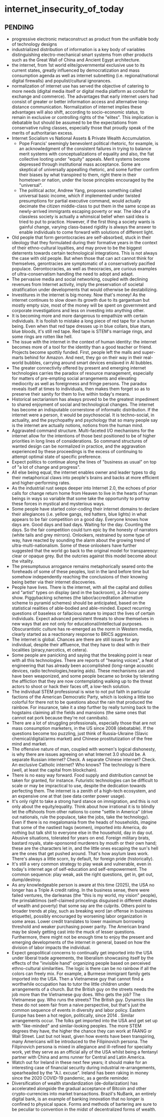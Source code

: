 # internet_insecurity_of_today
## PENDING

- progressive electronic metaconstruct as product from the unifiable body of
  technology designs 
- industrialized distribution of information is a key body of variables
  distinguishing electro-mechanical smart systems from other products
  such as the Great Wall of China and Ancient Egypt architecture.
- the internet, from 1st world elite/governmental exclusive use to
  its current states, greatly influenced by democratization and mass
  consumption agenda as well as internet subnetting (i.e. regional/national
  digital firewalls) and populist/cultural ignorances.
- normalization of internet use has served the objective of catering
  to more needs (digital media itself or digital media platform as conduit
  for exchange and commerce). The advantages that early internet users had
  consist of greater or better information access and alternative long-distance
  communication. Normalization of internet implies these advantages will also shift,
  according to socio-economic status, to remain in exclusive or controlling rights of the
  "elites". This implication is debatable but should be assumed to be the expectations
  from conservative ruling classes, especially those that proudly speak of the merits
  of authoritarian excess.
- Internet Socialism vs National Assets & Private Wealth Accumulation.
    - Pope Francis' seemingly benevolent political rhetoric, for example, is an
      acknowledgment of the consistent failures in trying to balance merit systems with
      conceptualizations of equality and also, the fiat collective looting under
      "equity" appeals. Merit systems become depressed through institutional mass
      acceptance. Some are skeptical of universally appealling rhetoric, and some
      further confirm their biases by what transpired to them, right there in their hometown
      or nation, under the loose principles encouraged by the "universal".
    - The political actor, Andrew Yang, proposes something called universal basic income,
      which if implemented under twisted presumptions for partial executive command, would
      actually decimate the citizen middle-class to put them in the same scope as
      newly-arrived immigrants escaping poverty or war. The idea of a classless society
      is actually a whimsical belief when said idea is tried to put to practice. However,
      if the first thing a society wants is gainful change, varying class-based rigidity
      is always the answer to enable individuals to come forward with solutions of different
      light. 
- Old people that form gerontocracies are self-absorbed, stuck in their ideology that
  they formulated during their formative years in the context of their ethno-cultural
  loyalties, and may prove to be the biggest deterrents towards certain technological
  integrations. This is not always the case with old people. But when those that can act
  cannot think for themselves, gerontracies are symptomatic of a conservatively pacified
  populace. Gerontocracies, as well as theocracies, are curious examples of ultra-conservatism
  handling the need to adopt and adapt. 
- The pervasive media and social networking, coupled with declining revenues from Internet
  activity, imply the preservation of societal stratification under developments that would
  otherwise be destabilizing.
- Investitures in the internet is big money. Now that's money! As the internet continues to slow down
  its growth due to its gargantuan but mostly empty size, most of the money will be spent on government
  and corporate investigations and less on investing into anything other.
- It is becoming more and more dangerous to empathize with certain individuals. It is foolish to
  mistake a long piece of red tape for a human being. Even when that red tape dresses up in blue collars,
  blue stars, blue bloods, it's still red tape. Red tape is STEM's marriage rings, and some rings are
  rotten like hell.
- The issue with the internet in the context of human identity: the internet becomes more of a tool for the
  identity than a good teacher or friend. Projects become spottily funded. First, people left the malls and
  super-marts behind for Amazon. And next, they go on their way in their real-world bubbles, carrying around
  smart devices enslaved in AI bubbles. 
- The greater connectivity offered by present and emerging internet technologies carries the paradox of
  resource management, especially for matters of pre-empting social arrangements and elevating mediocrity
  as well as foreignness and fringe persons. The paradox reveals itself at times to individuals, then makes
  them forget so as to preserve their sanity for them to live within today's means.
- Historical sectarianism has always proved to be the greatest impediment to shared enjoyment of social
  and technological changes. The internet has become an indisputable cornerstone of informatic distribution.
  If the internet were a person, it would be psychosocial. It is techno-social, in actuality, and the psychopathy
  and psychology that so many people say is the internet are actually notions, notions from the human mind.
- Aggravated command structure. Multi-faceted I/O mechanisms for the internet allow for the intentions of those
  best positioned to be of higher priorities in long lines of considerations. So command structures of wanted design
  can be normalized in practice, and the aggravation experienced by these proceedings is the excess of continuing to
  attempt optimal state of specific preference.
- Expect politics to continue along the lines of "business as usual" on top of "a lot of change and progress".
- All else being equal, the internet enables owner and leader types to dig their metaphorical claws into people's
  brains and backs at more efficient and higher-performing rates.
- As the industrial rust seeps deeper into Internet 2.0, the echoes of prior calls for change return home from Heaven to live
  in the hearts of human beings in ways so variable that some take the opportunity to portray these forces in mystical and
  mysterious ways.  
- Some people have started color-coding their internet domains to declare their allegiances (i.e. yellow gangs, red hatters, blue
  lights) in what appears to be fair competition on a good day. Everyone knows how days are. Good days and bad days. Waiting for the day.
  Counting the days. So the fair competition could turn epic by the honesty of narrators (white tails and grey mirrors). Onlookers,
  restrained by some type of way, have reacted by sounding the alarm about the growing trend of ultra-multi-nationalism. Some of these
  onlookers have further suggested that the world go back to the original model for transparency: clear or opaque grey. But the outcries
  against this model become about the vitality. 
- The presumptuous arrogance remains metaphorically seared onto the foreheads of some of these peoples, lost in the land before time but
  somehow independently reaching the conclusions of their knowing being better via their internet discoveries.
- People have lives. There is the internet, with all the capital and dollies and "artist" types on display (and in the backroom),
  a 24-hour pony show. Piggybacking schemes (the labor/accreditation alternative scheme to pyramid schemes) should be anticipated,
  based on the statistical realities of able-bodied and able-minded. Expect recurring questions of baseless or fallacious nature to impact
  the lives of certain individuals. Expect advanced persistent threats to show themselves in new ways that are not only for
  educational/intellectual purposes. Obscurantistic culture has re-emerged as the norm in Western media, clearly started as a reactionary
  response to BRICS aggression. 
- The internet is global. Chances are there are still issues for any individual, despite their affluence, that they have to deal with in
  their localities (piracy,narcotics, et cetera).
- Some people are panicking and saying that the breaking point is near with all this technologies. There are reports of "hearing voices", a
  feat of engineering that has already been accomplished (long-range acoustic devices, radio technologies,hearing aids). These mechanisms
  can and have been weaponized, and some people became so broke by tolerating the affliction that they are now contemplating walking up
  to the threat actors to shoot or hack their faces off, a low-tech solution.
- The individual STEM professional is wise to not put faith in particular factions of the American Democratic Party, which is looking a
  little too colorful for there not to be questions about the rain that produced the rainbow. For insurance, take it
  a step further by really turning back to the hogstains claiming all the fields and mansions (the same ones that cannot eat
  pork because they're not cannibals).
- There are a lot of struggling professionals, especially those that are not mass consumption marketers, in the US since
  2008 (debatable). If the questions become too puzzling, just think of Russia-Ukraine (Slavic chemical/digital/arms market) and Chinese
  prostitutization of the free mind and market.
- The offensive nature of man, coupled with women's logical dishonesty, is why there are issues agreeing on what Internet 3.0 should be. A separate
  Russian internet? Check. A separate Chinese internet? Check. An exclusive Catholic internet? Who knows? The technology is there (well, at least the
  capital from blockchain).
- There is no easy way forward. Food supply and distribution cannot be taken for granted, for instance. Futuristic technologies can be difficult to scale
  or may be impractical to use, despite the dedication towards perfecting them. The internet is a zenith of a high-tech ecosystem, and an expensive one
  at that (see data center power usage).
- It's only right to take a strong hard stance on immigration, and this is not only about the equity/equality. Think about how irrational it is to blindly
  let the offshoots from other nations to come "settle in America" (drive out nationals, rule the populace, take the jobs, take the technology). Even if
  there is no megalomania from the heads of households, imagine that some of the nastiest hags (women), imported into America, do nothing but talk shit
  to everyone else in the household, day in day out. Abusive situations, tolerated for years on end. Foreign military brats, bastard royals, state-sponsored
  murderers by mouth or their own hand; these are the characters let in, and the little ones escaping the sun's hell are the ones that get pushed around.
  That's how asylum laws work. There's always a little scorn, by default, for foreign pride (historically).
- It's still a very common strategy to play weak and vulnerable, even in today's internet age of self-education and self-empowerment. The common sequence:
  play weak, ask the right questions, get in, get out, dump/destroy.
- As any knowledgeable person is aware at this time (2025), the USA no longer has a Triple A credit rating. In the business sense, there were failed ventures,
  the darleanas (the "this is my world, my vision" people), the prinslaktimos (self-claimed princelings disguised in different shades of wealth and poverty) that
  some say are the culprits. Others point to broader trends at play, such as breaking word (an offense in business etiquette), possibly encouraged by worsening
  labor organization in some areas. Lower credit translates to lower maximum borrowing threshold and weaker purchasing power parity. The American brand may be
  slowly getting cast into the muck of lesser questions. Furthermore, there might not be enough time to enjoy the present and emerging developments of the internet
  in general, based on how the division of labor impacts the individual. 
- Expect geopolitical concerns to continually get imported into the USA under liberal trade agreements, the liberalism showcasing itself by the effects of the
  "invisible hand" organizing people based on perceived ethno-cultural similarities. The logic is there can be no rainbow if all the colors can freely mix.
  For example, a Burmese immigrant family gets imported into the USA. Then a Vietnamese guy that cannot find a worthwhile occupation has to tutor the little children
  under arrangements of a church. But the British guy on the streets needs the job more than the Vietnamese guy does. Who gets the job? The Vietnamese guy. Who runs
  the streets? The British guy. Dynamics like these do not seem fair from a naive perspective, but that's just the common sequence of events in diversity and labor
  policy. Eastern Europe has been a hot region, politically, since 2014 . Similar arrangements occur. The folks get imported into the USA and get set up with
  "like-minded" and similar-looking peoples. The more STEM degrees they have, the higher the chance they can work at FAANG or Wall Street. Last but not least, given
  how events have been transpiring, many Americans will be introduced to the Filipinovich persona. The Filipinovich persona is mixed in allegiance and ill-refined
  for specialty work, yet they serve as an official ally of the USA whilst being a fentanyl partner with China and arms runner for Central and Latin America.
- Watch out for Ireland in these next few years; it should make for an interesting case of financial security during industrial re-arrangements, spearheaded by
  the "A.I. excuse". Ireland has been raking in money since the 2020 COVID-19 pandemic, as a gentle reminder.
- Diversification of wealth standardization (de-dollarization) has accelerated alongside the gradual acceptance of Bitcoin and other crypto-currencies into market
  transactions. Brazil's NuBank, an entirely digital bank, is an example of banking innovation that no longer is confined to physical space. Forms and methods of
  bartering are sure to be peculiar to convention in the midst of decentralized forms of wealth. 
